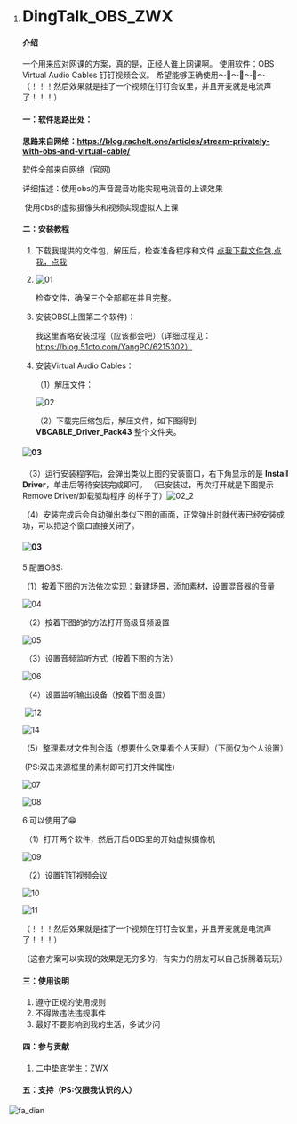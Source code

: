 1. # DingTalk_OBS_ZWX

   #### 介绍
   一个用来应对网课的方案，真的是，正经人谁上网课啊。
   使用软件：OBS  Virtual Audio Cables  钉钉视频会议。
   希望能够正确使用～🔞～🔞～🔞～
   （！！！然后效果就是挂了一个视频在钉钉会议里，并且开麦就是电流声了！！！）
   #### 一：软件思路出处：
   **思路来自网络：https://blog.rachelt.one/articles/stream-privately-with-obs-and-virtual-cable/**

    软件全部来自网络（官网)

   详细描述：使用obs的声音混音功能实现电流音的上课效果

   ​					使用obs的虚拟摄像头和视频实现虚拟人上课

   #### 二：安装教程

   1. 下载我提供的文件包，解压后，检查准备程序和文件
        [点我下载文件包,点我，点我](https://dl-a10b-0585.mypikpak.com/download/?fid=ZdN-9X_b_UVhIASwPEbyvZcAZIBollPrbKfppQ8-3S8I3QGkBtTWX041EwD4zHP18tGfxYcXbIvuNZQapy1OAmDoZzT-vUu_tJ2oJhKlEDU=&from=5&verno=3&prod=1104&expire=1692158407&g=B9D0463700A0A0A40EA351FB647C9039DE045C01&ui=Y4f-VEdgyxaw80Wo&t=0&ms=6291456&th=6291456&f=135822690&alt=0&fileid=VNbrLMD4xD_1Q8xikRi5BBc4o1&userid=Y4f-VEdgyxaw80Wo&pr=XQPkPvr9WWiIuMvELmrVet4TUWGiJYmybGf8q2FEkCsj6BX4YFwYpH6ZV-k9BeyB9KWXMyFWPKhCI4385zwKGWr1jykaT-UbKNohKycqCLJq9Y8pGk_lGyjaISsnKgiybs2RQjtKldA34clJUdieI2E3nJox_NI-R09zuvhX-Yj3TLruebeOkMKx74sJARoIQJrN2eECov9SIGCfw9KWH0aRrr7WaRbmDCUHrh8crFvCCi6lXDasbepfwCwhY74oxfes53BUF8Dj6mF1-2S051GDhLHktQEXvZXwB_xQFLzh91aGlJE_vnNv-kb56dgOKzy6IC-PNiOLgaQZGLmhMn9UQYlYRnH826dZdsnepmC31dujKVo1YOvbAXr0GZ_RY66q2jgLNh6C56hQ5LEteBC_stqhP5DQZ8w1TPOjU_Ml2qR2d_vl2eHI9bXuDFpYgk0c9ubdhKnG5JXub3jtT5qW215bzcO8d_2Lx5vlcGOJE-MiKXEpDg0CrXH-Zf24fSPzlqam5BCbw2thxzYQTQ==&sign=D3CCC9BB2A5B247847F0196C002B4BBE)

   2. ![01](https://gitee.com/greenhats/ding-talk_-obs_-zwx/raw/master/PIC/01.png)

      检查文件，确保三个全部都在并且完整。

   3. 安装OBS(上图第二个软件)：

      我这里省略安装过程（应该都会吧）（详细过程见：https://blog.51cto.com/YangPC/6215302）

   4. 安装Virtual Audio Cables：

      （1）解压文件：

      ![02](https://gitee.com/greenhats/ding-talk_-obs_-zwx/raw/master/PIC/02.png)

      （2）下载完压缩包后，解压文件，如下图得到 **VBCABLE_Driver_Pack43** 整个文件夹。

   #### ![03](https://gitee.com/greenhats/ding-talk_-obs_-zwx/raw/master/PIC/03.png)

   

   ​		（3）运行安装程序后，会弹出类似上图的安装窗口，右下角显示的是 **Install Driver**，单击后等待安装完成即可。
   （已安装过，再次打开就是下图提示Remove Driver/卸载驱动程序 的样子了）![02_2](https://krpengin.files.wordpress.com/2021/07/02_2.jpg)

   ​			（4）安装完成后会自动弹出类似下图的画面，正常弹出时就代表已经安装成功，可以把这个窗口直接关闭了。

   #### ![03](https://krpengin.files.wordpress.com/2021/07/03.png)

   5.配置OBS:

   ​	（1）按着下图的方法依次实现：新建场景，添加素材，设置混音器的音量

   ![04](https://gitee.com/greenhats/ding-talk_-obs_-zwx/raw/master/PIC/04.png)

   ​		（2）按着下图的的方法打开高级音频设置

   ![05](https://gitee.com/greenhats/ding-talk_-obs_-zwx/raw/master/PIC/05.png)

   ​	（3）设置音频监听方式（按着下图的方法）

   ![06](https://gitee.com/greenhats/ding-talk_-obs_-zwx/raw/master/PIC/06.png)

   ​	（4）设置监听输出设备（按着下图设置）

   ​		![12](https://gitee.com/greenhats/ding-talk_-obs_-zwx/raw/master/PIC/12.png)

   ![14](https://gitee.com/greenhats/ding-talk_-obs_-zwx/raw/master/PIC/14.png)

   ​	（5）整理素材文件到合适（想要什么效果看个人天赋）（下面仅为个人设置）

   ​			(PS:双击来源框里的素材即可打开文件属性)

   ![07](https://gitee.com/greenhats/ding-talk_-obs_-zwx/raw/master/PIC/07.png)

   ![08](https://gitee.com/greenhats/ding-talk_-obs_-zwx/raw/master/PIC/08.png)

   6.可以使用了😁

   ​	（1）打开两个软件，然后开启OBS里的开始虚拟摄像机

   ![09](https://gitee.com/greenhats/ding-talk_-obs_-zwx/raw/master/PIC/09.png)

   ​		（2）设置钉钉视频会议

   ![10](https://gitee.com/greenhats/ding-talk_-obs_-zwx/raw/master/PIC/10.png)

   ![11](https://gitee.com/greenhats/ding-talk_-obs_-zwx/raw/master/PIC/11.png)

   （！！！然后效果就是挂了一个视频在钉钉会议里，并且开麦就是电流声了！！！）

   （这套方案可以实现的效果是无穷多的，有实力的朋友可以自己折腾着玩玩）

   #### 三：使用说明

   1.  遵守正规的使用规则
   2.  不得做违法违规事件
   3.  最好不要影响到我的生活，多试少问

   #### 四：参与贡献

   1. 二中垫底学生：ZWX
   #### 五：支持（PS:仅限我认识的人）
![fa_dian](https://gitee.com/greenhats/ding-talk_-obs_-zwx/raw/master/PIC/fa_dian.png)
